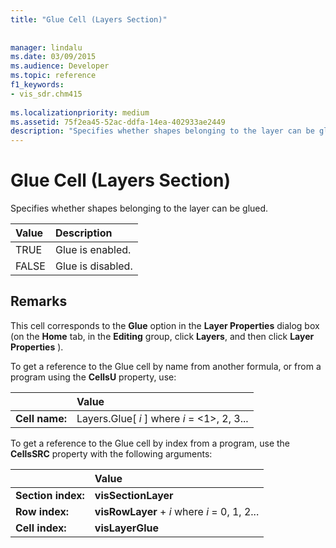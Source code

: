 ```yaml
---
title: "Glue Cell (Layers Section)"
 
 
manager: lindalu
ms.date: 03/09/2015
ms.audience: Developer
ms.topic: reference
f1_keywords:
- vis_sdr.chm415
 
ms.localizationpriority: medium
ms.assetid: 75f2ea45-52ac-ddfa-14ea-402933ae2449
description: "Specifies whether shapes belonging to the layer can be glued."
---
```


# Glue Cell (Layers Section)

Specifies whether shapes belonging to the layer can be glued.
  
|**Value**|**Description**|
|:-----|:-----|
|TRUE  <br/> |Glue is enabled. |
|FALSE  <br/> |Glue is disabled. |
   
## Remarks

This cell corresponds to the **Glue** option in the **Layer Properties** dialog box (on the **Home** tab, in the **Editing** group, click **Layers**, and then click **Layer Properties** ). 
  
To get a reference to the Glue cell by name from another formula, or from a program using the **CellsU** property, use: 
  
||Value |
|:-----|:-----|
|**Cell name:**  <br/> |Layers.Glue[  *i*  ] where  *i*  = <1>, 2, 3... |
   
To get a reference to the Glue cell by index from a program, use the **CellsSRC** property with the following arguments: 
  
||Value |
|:-----|:-----|
|**Section index:**  <br/> |**visSectionLayer** <br/> |
|**Row index:**  <br/> |**visRowLayer** +  *i*  where  *i*  = 0, 1, 2... |
|**Cell index:**  <br/> |**visLayerGlue** <br/> |
   

